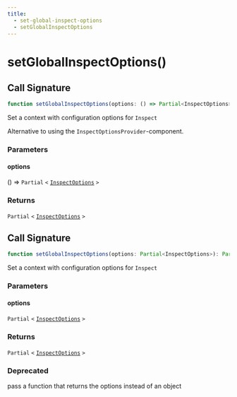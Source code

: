 ```yaml
---
title:
  - set-global-inspect-options
  - setGlobalInspectOptions
---
```


# setGlobalInspectOptions()

## Call Signature

```ts
function setGlobalInspectOptions(options: () => Partial<InspectOptions>): Partial<InspectOptions>;
```

Set a context with configuration options for `Inspect`

Alternative to using the `InspectOptionsProvider`-component.

### Parameters

#### options

() => `Partial` `<` [`InspectOptions`](../types/InspectOptions) `>` 

### Returns

`Partial` `<` [`InspectOptions`](../types/InspectOptions) `>` 

## Call Signature

```ts
function setGlobalInspectOptions(options: Partial<InspectOptions>): Partial<InspectOptions>;
```

Set a context with configuration options for `Inspect`

### Parameters

#### options

`Partial` `<` [`InspectOptions`](../types/InspectOptions) `>` 

### Returns

`Partial` `<` [`InspectOptions`](../types/InspectOptions) `>` 

### Deprecated

pass a function that returns the options instead of an object
